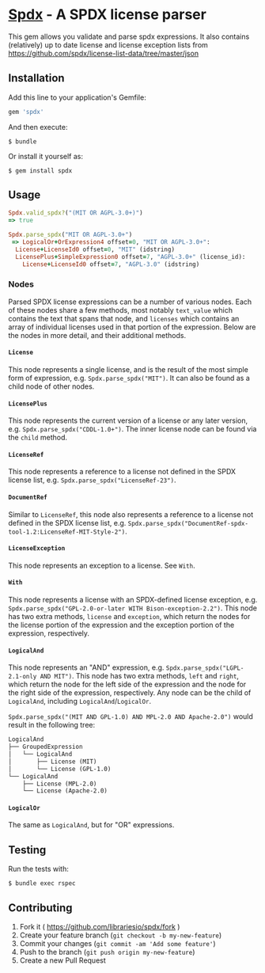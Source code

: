 # [Spdx](http://libraries.io/rubygems/spdx) - A SPDX license parser

This gem allows you validate and parse spdx expressions. It also contains (relatively) up to date license and license exception lists from https://github.com/spdx/license-list-data/tree/master/json
## Installation

Add this line to your application's Gemfile:

```ruby
gem 'spdx'
```

And then execute:

    $ bundle

Or install it yourself as:

    $ gem install spdx

## Usage

```ruby
Spdx.valid_spdx?("(MIT OR AGPL-3.0+)")
=> true
```
```ruby
Spdx.parse_spdx("MIT OR AGPL-3.0+")
 => LogicalOr+OrExpression4 offset=0, "MIT OR AGPL-3.0+":
  License+LicenseId0 offset=0, "MIT" (idstring)
  LicensePlus+SimpleExpression0 offset=7, "AGPL-3.0+" (license_id):
    License+LicenseId0 offset=7, "AGPL-3.0" (idstring)
```

### Nodes

Parsed SPDX license expressions can be a number of various nodes. Each of these nodes share a few methods, most notably `text_value` which contains the text that spans that node, and `licenses` which contains an array of individual licenses used in that portion of the expression. Below are the nodes in more detail, and their additional methods.

#### `License`

This node represents a single license, and is the result of the most simple form of expression, e.g. `Spdx.parse_spdx("MIT")`. It can also be found as a child node of other nodes.

#### `LicensePlus`

This node represents the current version of a license or any later version, e.g. `Spdx.parse_spdx("CDDL-1.0+")`. The inner license node can be found via the `child` method.

#### `LicenseRef`

This node represents a reference to a license not defined in the SPDX license list, e.g. `Spdx.parse_spdx("LicenseRef-23")`.

#### `DocumentRef`

Similar to `LicenseRef`, this node also represents a reference to a license not defined in the SPDX license list, e.g. `Spdx.parse_spdx("DocumentRef-spdx-tool-1.2:LicenseRef-MIT-Style-2")`.

#### `LicenseException`

This node represents an exception to a license. See `With`.

#### `With`

This node represents a license with an SPDX-defined license exception, e.g. `Spdx.parse_spdx("GPL-2.0-or-later WITH Bison-exception-2.2")`. This node has two extra methods, `license` and `exception`, which return the nodes for the license portion of the expression and the exception portion of the expression, respectively.

#### `LogicalAnd`

This node represents an "AND" expression, e.g. `Spdx.parse_spdx("LGPL-2.1-only AND MIT")`. This node has two extra methods, `left` and `right`, which return the node for the left side of the expression and the node for the right side of the expression, respectively. Any node can be the child of `LogicalAnd`, including `LogicalAnd`/`LogicalOr`.

`Spdx.parse_spdx("(MIT AND GPL-1.0) AND MPL-2.0 AND Apache-2.0")` would result in the following tree:

```txt
LogicalAnd
├── GroupedExpression
│   └── LogicalAnd
│       ├── License (MIT)
│       └── License (GPL-1.0)
└── LogicalAnd
    ├── License (MPL-2.0)
    └── License (Apache-2.0)
```

#### `LogicalOr`

The same as `LogicalAnd`, but for "OR" expressions.

## Testing

Run the tests with:

    $ bundle exec rspec

## Contributing

1. Fork it ( https://github.com/librariesio/spdx/fork )
2. Create your feature branch (`git checkout -b my-new-feature`)
3. Commit your changes (`git commit -am 'Add some feature'`)
4. Push to the branch (`git push origin my-new-feature`)
5. Create a new Pull Request
